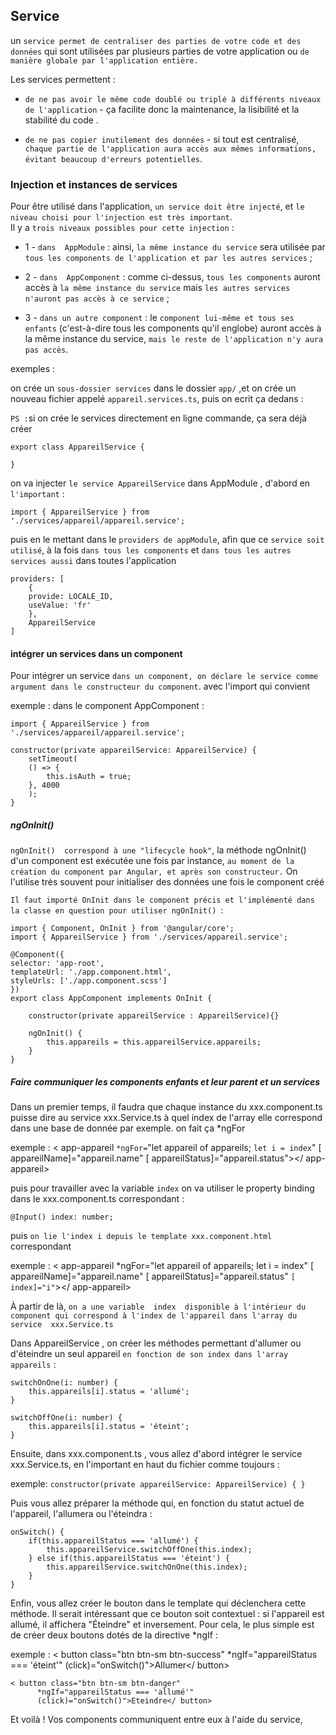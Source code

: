 ## Service

un `service permet de centraliser des parties de votre code et des données` qui sont utilisées par plusieurs parties de votre application ou
`de manière globale par l'application entière.` 

Les services permettent : 

   - `de ne pas avoir le même code doublé ou triplé à différents niveaux de l'application` - ça facilite donc la maintenance, la lisibilité et la stabilité du code .

   - `de ne pas copier inutilement des données` - si tout est centralisé, `chaque partie de l'application aura accès aux mêmes informations,` 
   `évitant beaucoup d'erreurs potentielles`.


### Injection et instances de services

Pour être utilisé dans l'application, `un service doit être injecté`, et `le niveau choisi pour l'injection est très important`.  
Il y a `trois niveaux possibles pour cette injection` :

   - 1 - `dans  AppModule`  : ainsi, `la même instance du service` sera utilisée par `tous les components de l'application et par les autres services` ;

   - 2 - `dans  AppComponent`  : comme ci-dessus, `tous les components` auront accès à `la même instance du service` mais ` les autres services n'auront pas accès à ce service ` ;

   - 3 - `dans un autre component` : le `component lui-même et tous ses enfants`
    (c'est-à-dire tous les components qu'il englobe) auront accès à la même instance du service, `mais le reste de l'application n'y aura pas accès`.

exemples :

on crée un `sous-dossier services` dans le dossier `app/` ,et on crée un nouveau fichier appelé `appareil.services.ts`, puis on ecrit ça dedans :
    
`PS :`si on crée le services directement en ligne commande, ça sera déjà créer

    export class AppareilService {
  
    }

on va injecter `le service AppareilService` dans AppModule , d'abord en `l'important` :

    import { AppareilService } from './services/appareil/appareil.service';

puis en le mettant dans le `providers de appModule`, afin que ce `service soit utilisé`, 
à la fois `dans tous les components` et `dans tous les autres services aussi` dans toutes l'application

    providers: [
        {
        provide: LOCALE_ID, 
        useValue: 'fr'
        },
        AppareilService
    ]

#### intégrer un services dans un component 

Pour intégrer un service `dans un component, on déclare le service comme argument dans le constructeur du component`.
avec l'import qui convient

exemple : dans le component AppComponent :

    
    import { AppareilService } from './services/appareil/appareil.service';

    constructor(private appareilService: AppareilService) {
        setTimeout(
        () => {
            this.isAuth = true;
        }, 4000
        );
    }

##### ngOnInit()

`ngOnInit()  correspond à une "lifecycle hook"`, 
la méthode  ngOnInit()  d'un component est exécutée une fois par instance,
`au moment de la création du component par Angular, et après son constructeur.` 
On l'utilise très souvent pour initialiser des données une fois le component créé

`Il faut importé OnInit dans le component précis et l'implémenté dans la classe en question pour utiliser ngOnInit() `: 

    import { Component, OnInit } from '@angular/core';
    import { AppareilService } from './services/appareil.service';

    @Component({
    selector: 'app-root',
    templateUrl: './app.component.html',
    styleUrls: ['./app.component.scss']
    })
    export class AppComponent implements OnInit {

        constructor(private appareilService : AppareilService){}

        ngOnInit() {
            this.appareils = this.appareilService.appareils;
        }
    }


##### Faire communiquer les components enfants et leur parent et un services

Dans un premier temps, il faudra que chaque instance du xxx.component.ts  
puisse dire au service  xxx.Service.ts à quel index de l'array elle correspond dans une base de donnée par exemple.
on fait ça *ngFor 

exemple :
    < app-appareil  `*ngFor=`"let appareil of appareils; `let i = index`"
                   [ appareilName]="appareil.name"
                   [ appareilStatus]="appareil.status"></ app-appareil>


puis pour travailler avec la variable `index` on va utiliser le property binding dans
le xxx.component.ts correspondant :

    @Input() index: number;

puis `on lie l'index i depuis le template xxx.component.html` correspondant

exemple : 
    < app-appareil  *ngFor="let appareil of appareils; let i = index"
                   [ appareilName]="appareil.name"
                   [ appareilStatus]="appareil.status" 
                   `[ index]="i"`></ app-appareil>

À partir de là, `on a une variable  index  disponible à l'intérieur du component qui correspond à l'index de l'appareil dans l'array du service  xxx.Service.ts`

Dans  AppareilService , on créer les méthodes permettant d'allumer ou d'éteindre un seul appareil `en fonction de son index dans l'array  appareils`  :

    switchOnOne(i: number) {
        this.appareils[i].status = 'allumé';
    }

    switchOffOne(i: number) {
        this.appareils[i].status = 'éteint';
    }


Ensuite, dans  xxx.component.ts , vous allez d'abord intégrer le service  xxx.Service.ts, en l'important en haut du fichier comme toujours :

exemple:
    `constructor(private appareilService: AppareilService) { }`

Puis vous allez préparer la méthode qui, en fonction du statut actuel de l'appareil, l'allumera ou l'éteindra :


    onSwitch() {
        if(this.appareilStatus === 'allumé') {
            this.appareilService.switchOffOne(this.index);
        } else if(this.appareilStatus === 'éteint') {
            this.appareilService.switchOnOne(this.index);
        }
    }


Enfin, vous allez créer le bouton dans le template qui déclenchera cette méthode.  Il serait intéressant que ce bouton soit contextuel : si l'appareil est allumé, il affichera "Éteindre" et inversement.  Pour cela, le plus simple est de créer deux boutons dotés de la directive  *ngIf  : 

exemple : 
    < button class="btn btn-sm btn-success"
          *ngIf="appareilStatus === 'éteint'"
          (click)="onSwitch()">Allumer</ button>

    < button class="btn btn-sm btn-danger"
          *ngIf="appareilStatus === 'allumé'"
          (click)="onSwitch()">Eteindre</ button>

Et voilà !  Vos components communiquent entre eux à l'aide du service,